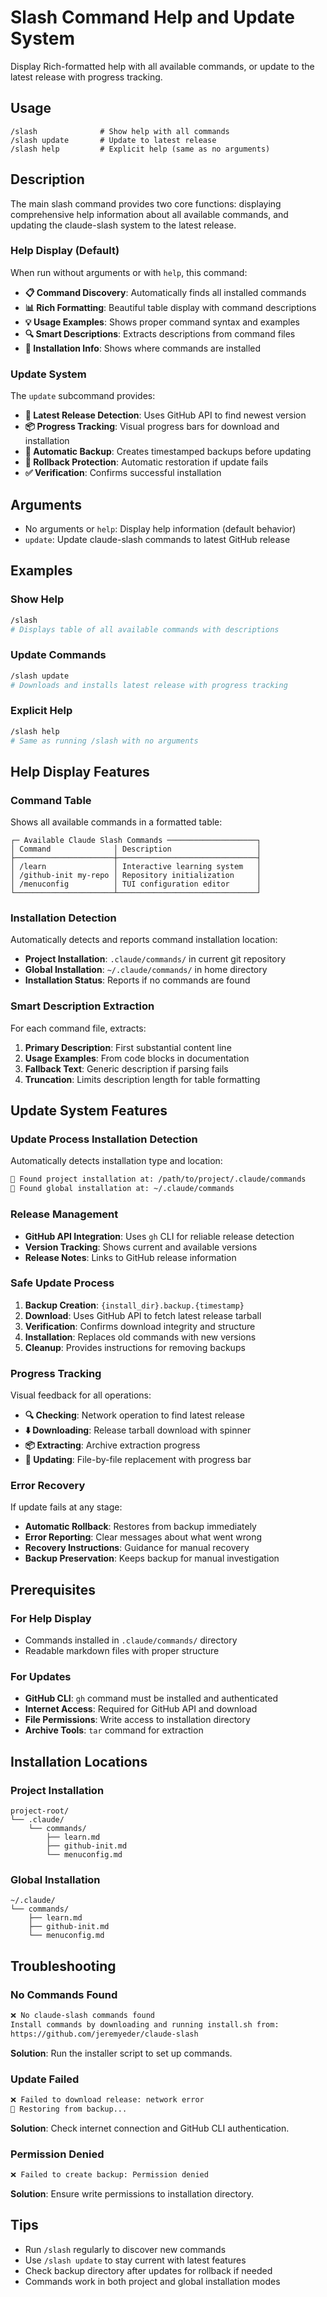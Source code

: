 # Slash Command Help and Update System

Display Rich-formatted help with all available commands, or update to the latest release with progress tracking.

## Usage
```
/slash              # Show help with all commands
/slash update       # Update to latest release
/slash help         # Explicit help (same as no arguments)
```

## Description

The main slash command provides two core functions: displaying comprehensive help information about all available commands, and updating the claude-slash system to the latest release.

### Help Display (Default)
When run without arguments or with `help`, this command:
- **📋 Command Discovery**: Automatically finds all installed commands
- **📊 Rich Formatting**: Beautiful table display with command descriptions
- **💡 Usage Examples**: Shows proper command syntax and examples
- **🔍 Smart Descriptions**: Extracts descriptions from command files
- **📁 Installation Info**: Shows where commands are installed

### Update System
The `update` subcommand provides:
- **🔄 Latest Release Detection**: Uses GitHub API to find newest version
- **📦 Progress Tracking**: Visual progress bars for download and installation
- **💾 Automatic Backup**: Creates timestamped backups before updating
- **🔁 Rollback Protection**: Automatic restoration if update fails
- **✅ Verification**: Confirms successful installation

## Arguments
- No arguments or `help`: Display help information (default behavior)
- `update`: Update claude-slash commands to latest GitHub release

## Examples

### Show Help
```bash
/slash
# Displays table of all available commands with descriptions
```

### Update Commands
```bash
/slash update
# Downloads and installs latest release with progress tracking
```

### Explicit Help
```bash
/slash help
# Same as running /slash with no arguments
```

## Help Display Features

### Command Table
Shows all available commands in a formatted table:
```
┌─ Available Claude Slash Commands ────────────────────┐
│ Command              │ Description                   │
├──────────────────────┼───────────────────────────────┤
│ /learn               │ Interactive learning system   │
│ /github-init my-repo │ Repository initialization     │
│ /menuconfig          │ TUI configuration editor      │
└──────────────────────┴───────────────────────────────┘
```

### Installation Detection
Automatically detects and reports command installation location:
- **Project Installation**: `.claude/commands/` in current git repository
- **Global Installation**: `~/.claude/commands/` in home directory
- **Installation Status**: Reports if no commands are found

### Smart Description Extraction
For each command file, extracts:
1. **Primary Description**: First substantial content line
2. **Usage Examples**: From code blocks in documentation
3. **Fallback Text**: Generic description if parsing fails
4. **Truncation**: Limits description length for table formatting

## Update System Features

### Update Process Installation Detection
Automatically detects installation type and location:
```bash
📍 Found project installation at: /path/to/project/.claude/commands
📍 Found global installation at: ~/.claude/commands
```

### Release Management
- **GitHub API Integration**: Uses `gh` CLI for reliable release detection
- **Version Tracking**: Shows current and available versions
- **Release Notes**: Links to GitHub release information

### Safe Update Process
1. **Backup Creation**: `{install_dir}.backup.{timestamp}`
2. **Download**: Uses GitHub API to fetch latest release tarball
3. **Verification**: Confirms download integrity and structure
4. **Installation**: Replaces old commands with new versions
5. **Cleanup**: Provides instructions for removing backups

### Progress Tracking
Visual feedback for all operations:
- **🔍 Checking**: Network operation to find latest release
- **⬇️ Downloading**: Release tarball download with spinner
- **📦 Extracting**: Archive extraction progress
- **🔄 Updating**: File-by-file replacement with progress bar

### Error Recovery
If update fails at any stage:
- **Automatic Rollback**: Restores from backup immediately
- **Error Reporting**: Clear messages about what went wrong
- **Recovery Instructions**: Guidance for manual recovery
- **Backup Preservation**: Keeps backup for manual investigation

## Prerequisites

### For Help Display
- Commands installed in `.claude/commands/` directory
- Readable markdown files with proper structure

### For Updates
- **GitHub CLI**: `gh` command must be installed and authenticated
- **Internet Access**: Required for GitHub API and download
- **File Permissions**: Write access to installation directory
- **Archive Tools**: `tar` command for extraction

## Installation Locations

### Project Installation
```
project-root/
└── .claude/
    └── commands/
        ├── learn.md
        ├── github-init.md
        └── menuconfig.md
```

### Global Installation
```
~/.claude/
└── commands/
    ├── learn.md
    ├── github-init.md
    └── menuconfig.md
```

## Troubleshooting

### No Commands Found
```bash
❌ No claude-slash commands found
Install commands by downloading and running install.sh from:
https://github.com/jeremyeder/claude-slash
```

**Solution**: Run the installer script to set up commands.

### Update Failed
```bash
❌ Failed to download release: network error
🔄 Restoring from backup...
```

**Solution**: Check internet connection and GitHub CLI authentication.

### Permission Denied
```bash
❌ Failed to create backup: Permission denied
```

**Solution**: Ensure write permissions to installation directory.

## Tips
- Run `/slash` regularly to discover new commands
- Use `/slash update` to stay current with latest features
- Check backup directory after updates for rollback if needed
- Commands work in both project and global installation modes
